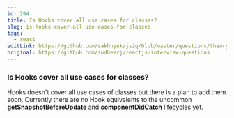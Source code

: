 ```yaml
---
id: 294
title: Is Hooks cover all use cases for classes?
slug: is-hooks-cover-all-use-cases-for-classes
tags:
  - react
editLink: https://github.com/sakhnyuk/jsiq/blob/master/questions/theory/react/294.md
original: https://github.com/sudheerj/reactjs-interview-questions
---
```


### Is Hooks cover all use cases for classes?

Hooks doesn't cover all use cases of classes but there is a plan to add them soon. Currently there are no Hook equivalents to the uncommon **getSnapshotBeforeUpdate** and **componentDidCatch** lifecycles yet.
